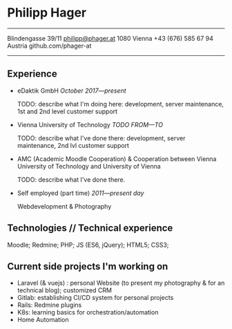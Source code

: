 Philipp Hager
=============

-----------------------                 -----------------------------
Blindengasse 39/11                                  philipp@phager.at
1080 Vienna                                       +43 (676) 585 67 94
Austria                                          github.com/phager-at    
-----------------------                 -----------------------------

Experience
----------

* eDaktik GmbH _October 2017—present_

  TODO: describe what I'm doing here: development, server maintenance, 1st and 2nd level customer support

* Vienna University of Technology _TODO FROM—TO_

  TODO: describe what I've done there: development, server maintenance, 2nd lvl customer support

* AMC (Academic Moodle Cooperation) & Cooperation between Vienna University of Technology and University of Vienna

  TODO: describe what I've done there.

* Self employed (part time) _2011—present day_

  Webdevelopment & Photography

Technologies // Technical experience
------------------------------------

Moodle; Redmine; PHP; JS (ES6, jQuery); HTML5; CSS3; 


Current side projects I'm working on
------------------------------------

* Laravel (& vuejs) : personal Website (to present my photography & for an technical blog); customized CRM
* Gitlab: establishing CI/CD system for personal projects
* Rails: Redmine plugins
* K8s: learning basics for orchestration/automation
* Home Automation
